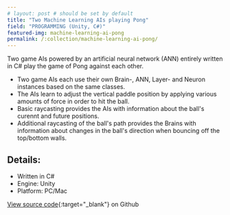 ```yaml
---
# layout: post # should be set by default
title: "Two Machine Learning AIs playing Pong"
field: "PROGRAMMING (Unity, C#)"
featured-img: machine-learning-ai-pong
permalink: /:collection/machine-learning-ai-pong/
---
```


Two game AIs powered by an artificial neural network (ANN) entirely written in C# play the game of Pong against each other.

- Two game AIs each use their own Brain-, ANN, Layer- and Neuron instances based on the same classes.
- The AIs learn to adjust the vertical paddle position by applying various amounts of force in order to hit the ball.
- Basic raycasting provides the AIs with information about the ball's curennt and future positions.
- Additional raycasting of the ball's path provides the Brains with information about changes in the ball's direction when bouncing off the top/bottom walls.

## Details:
- Written in C#
- Engine: Unity
- Platform: PC/Mac

[View source code](https://github.com/hoffmannprojects/ANeuralNetworkThatPlaysPong){:target="_blank"} on Github